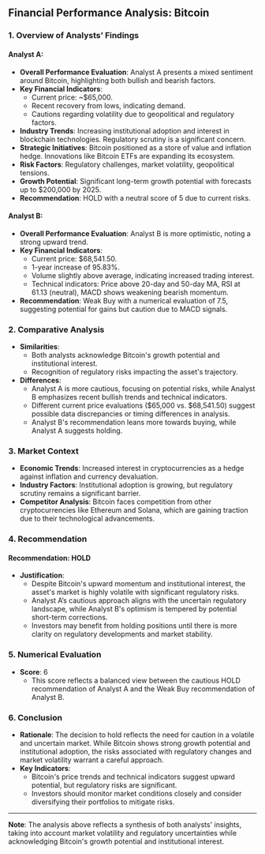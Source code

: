 ## Financial Performance Analysis: Bitcoin

### 1. Overview of Analysts’ Findings

#### Analyst A:
- **Overall Performance Evaluation**: Analyst A presents a mixed sentiment around Bitcoin, highlighting both bullish and bearish factors.
- **Key Financial Indicators**:
  - Current price: ~$65,000.
  - Recent recovery from lows, indicating demand.
  - Cautions regarding volatility due to geopolitical and regulatory factors.
- **Industry Trends**: Increasing institutional adoption and interest in blockchain technologies. Regulatory scrutiny is a significant concern.
- **Strategic Initiatives**: Bitcoin positioned as a store of value and inflation hedge. Innovations like Bitcoin ETFs are expanding its ecosystem.
- **Risk Factors**: Regulatory challenges, market volatility, geopolitical tensions.
- **Growth Potential**: Significant long-term growth potential with forecasts up to $200,000 by 2025.
- **Recommendation**: HOLD with a neutral score of 5 due to current risks.

#### Analyst B:
- **Overall Performance Evaluation**: Analyst B is more optimistic, noting a strong upward trend.
- **Key Financial Indicators**:
  - Current price: $68,541.50.
  - 1-year increase of 95.83%.
  - Volume slightly above average, indicating increased trading interest.
  - Technical indicators: Price above 20-day and 50-day MA, RSI at 61.13 (neutral), MACD shows weakening bearish momentum.
- **Recommendation**: Weak Buy with a numerical evaluation of 7.5, suggesting potential for gains but caution due to MACD signals.

### 2. Comparative Analysis

- **Similarities**:
  - Both analysts acknowledge Bitcoin's growth potential and institutional interest.
  - Recognition of regulatory risks impacting the asset's trajectory.
- **Differences**:
  - Analyst A is more cautious, focusing on potential risks, while Analyst B emphasizes recent bullish trends and technical indicators.
  - Different current price evaluations ($65,000 vs. $68,541.50) suggest possible data discrepancies or timing differences in analysis.
  - Analyst B's recommendation leans more towards buying, while Analyst A suggests holding.
  
### 3. Market Context

- **Economic Trends**: Increased interest in cryptocurrencies as a hedge against inflation and currency devaluation.
- **Industry Factors**: Institutional adoption is growing, but regulatory scrutiny remains a significant barrier.
- **Competitor Analysis**: Bitcoin faces competition from other cryptocurrencies like Ethereum and Solana, which are gaining traction due to their technological advancements.

### 4. Recommendation

#### **Recommendation: HOLD**

- **Justification**: 
  - Despite Bitcoin's upward momentum and institutional interest, the asset's market is highly volatile with significant regulatory risks.
  - Analyst A’s cautious approach aligns with the uncertain regulatory landscape, while Analyst B's optimism is tempered by potential short-term corrections.
  - Investors may benefit from holding positions until there is more clarity on regulatory developments and market stability.

### 5. Numerical Evaluation

- **Score**: 6
  - This score reflects a balanced view between the cautious HOLD recommendation of Analyst A and the Weak Buy recommendation of Analyst B.

### 6. Conclusion

- **Rationale**: The decision to hold reflects the need for caution in a volatile and uncertain market. While Bitcoin shows strong growth potential and institutional adoption, the risks associated with regulatory changes and market volatility warrant a careful approach.
- **Key Indicators**: 
  - Bitcoin's price trends and technical indicators suggest upward potential, but regulatory risks are significant.
  - Investors should monitor market conditions closely and consider diversifying their portfolios to mitigate risks.

---

**Note**: The analysis above reflects a synthesis of both analysts' insights, taking into account market volatility and regulatory uncertainties while acknowledging Bitcoin's growth potential and institutional interest.